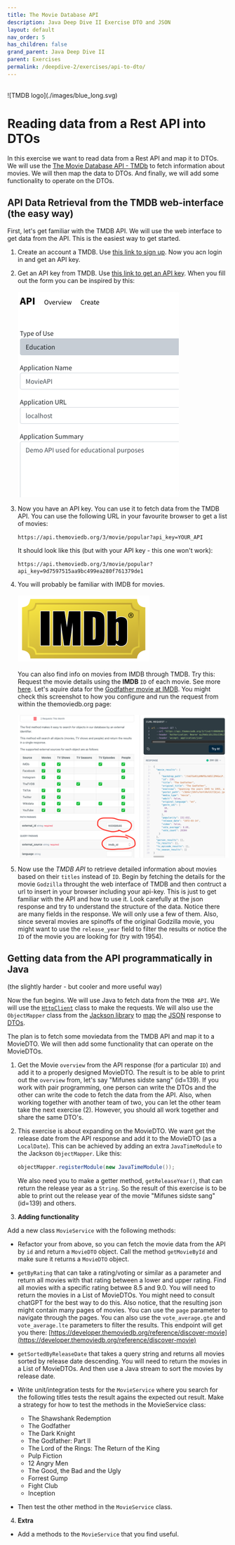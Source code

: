 ```yaml
---
title: The Movie Database API
description: Java Deep Dive II Exercise DTO and JSON
layout: default
nav_order: 5
has_children: false
grand_parent: Java Deep Dive II
parent: Exercises
permalink: /deepdive-2/exercises/api-to-dto/
---
```

<br/>
![TMDB logo](./images/blue_long.svg)

# Reading data from a Rest API into DTOs

In this exercise we want to read data from a Rest API and map it to DTOs. We will use the [The Movie Database API - TMDb](https://developer.themoviedb.org/reference/intro/getting-started) to fetch information about movies. We will then map the data to DTOs. And finally, we will add some functionality to operate on the DTOs.

## API Data Retrieval from the TMDB web-interface (the easy way)

First, let's get familiar with the TMDB API. We will use the web interface to get data from the API. This is the easiest way to get started.

1. Create an account a TMDB. Use [this link to sign up](https://www.themoviedb.org/signup). Now you acn login in and get an API key.

2. Get an API key from TMDB. Use [this link to get an API key](https://www.themoviedb.org/settings/api). When you fill out the form you can be inspired by this: <br/><br/> ![API key form](./images/tmdb_api_form.png)

3. Now you have an API key. You can use it to fetch data from the TMDB API. You can use the following URL in your favourite browser to get a list of movies:

    ```plaintext
    https://api.themoviedb.org/3/movie/popular?api_key=YOUR_API
    ```

    It should look like this (but with your API key - this one won't work):

    ```plaintext
    https://api.themoviedb.org/3/movie/popular?api_key=9d7597515aa9bc499ea280f761379de1
    ```

3. You will probably be familiar with IMDB for movies. <br/><br/> ![IMDB logo](./images/imdb_logo.svg)<br/><br/>
You can also find info on movies from IMDB through TMDB. Try this: Request the movie details using the **IMDB** `ID` of each movie. See more [here](https://developer.themoviedb.org/reference/find-by-id). Let's aquire data for the [Godfather movie at IMDB](https://www.imdb.com/title/tt0068646). You might check this screenshot to how you configure and run the request from within the themoviedb.org page:<br/><br/>
![The Godfather Movie Data](./images/godfather.png)

4. Now use the *TMDB API* to retrieve detailed information about movies based on their `titles` instead of `ID`. Begin by fetching the details for the movie `Godzilla` throught the web interface of TMDB and then contruct a url to insert in your browser including your api-key. This is just to get familiar with the API and how to use it. Look carefully at the json response and try to understand the structure of the data. Notice there are many fields in the response. We will only use a few of them. Also, since several movies are spinoffs of the original Godzilla movie, you might want to use the `release_year` field to filter the results or notice the `ID` of the movie you are looking for (try with 1954).

## Getting data from the API programmatically in Java <br/>

(the slightly harder - but cooler and more useful way)

Now the fun begins. We will use Java to fetch data from the `TMDB API`. We will use the [`HttpClient`](../../toolbox/dataintegration/httpclient.md) class to make the requests. We will also use the `ObjectMapper` class from the [Jackson library](../../toolbox/dataintegration/jackson.md) to [map](../../toolbox/dataintegration/dto_conversion.md) the [JSON](../../toolbox/dataintegration/json.md) response to [DTOs](../../toolbox/designpatterns/dto.md).

The plan is to fetch some moviedata from the TMDB API and map it to a MovieDTO. We will then add some functionality that can operate on the MovieDTOs.

1. Get the Movie `overview` from the API response (for a particular `ID`) and add it to a properly designed MovieDTO. The result is to be able to print out the `overview` from, let's say "Mifunes sidste sang" (id=139). If you work with pair programming, one person can write the DTOs and the other can write the code to fetch the data from the API. Also, when working together with another team of two, you can let the other team take the next exercise (2). However, you should all work together and share the same DTO's.

2. This exercise is about expanding on the MovieDTO. We want get the release date from the API response and add it to the MovieDTO (as a `LocalDate`). This can be achieved by adding an extra `JavaTimeModule` to the Jackson `ObjectMapper`. Like this:

      ```java
      objectMapper.registerModule(new JavaTimeModule());
      ```

      We also need you to make a getter method, `getReleaseYear()`, that can return the release year as a `String`. So the result of this exercise is to be able to print out the release year of the movie "Mifunes sidste sang" (id=139) and others.

3. **Adding functionality**

Add a new class `MovieService` with the following methods:

- Refactor your from above, so you can fetch the movie data from the API by `id` and return a `MovieDTO` object. Call the method `getMovieById` and make sure it returns a `MovieDTO` object.

- `getByRating` that can take a rating/voting or similar as a parameter and return all movies with that rating between a lower and upper rating. Find all movies with a specific rating betwee 8.5 and 9.0. You will need to return the movies in a List of MovieDTOs. You might need to consult chatGPT for the best way to do this. Also notice, that the resulting json might contain many pages of movies. You can use the `page` parameter to navigate through the pages. You can also use the `vote_average.gte` and `vote_average.lte` parameters to filter the results. This endpoint will get you there: [https://developer.themoviedb.org/reference/discover-movie](https://developer.themoviedb.org/reference/discover-movie)

- `getSortedByReleaseDate` that takes a query string and returns all movies sorted by release date descending. You will need to return the movies in a List of MovieDTOs. And then use a Java stream to sort the movies by release date.

- Write unit/integration tests for the `MovieService` where you search for the following titles tests the result agains the expected out result. Make a strategy for how to test the methods in the MovieService class:

  - The Shawshank Redemption
  - The Godfather
  - The Dark Knight
  - The Godfather: Part II
  - The Lord of the Rings: The Return of the King
  - Pulp Fiction
  - 12 Angry Men
  - The Good, the Bad and the Ugly
  - Forrest Gump
  - Fight Club
  - Inception

- Then test the other method in the `MovieService` class.

4. **Extra**

- Add a methods to the `MovieService` that you find useful.
